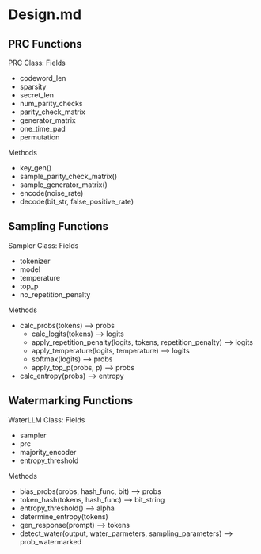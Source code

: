 # Design.md
## PRC Functions
PRC Class: 
Fields
 - codeword_len
 - sparsity
 - secret_len
 - num_parity_checks
 - parity_check_matrix
 - generator_matrix
 - one_time_pad
 - permutation
 
Methods
 - key_gen()
 - sample_parity_check_matrix()
 - sample_generator_matrix()
 - encode(noise_rate)
 - decode(bit_str, false_positive_rate)

## Sampling Functions
Sampler Class: 
Fields
 - tokenizer
 - model
 - temperature
 - top_p
 - no_repetition_penalty
 
Methods
 - calc_probs(tokens) --> probs
   - calc_logits(tokens) --> logits
   - apply_repetition_penalty(logits, tokens, repetition_penalty) --> logits
   - apply_temperature(logits, temperature) --> logits
   - softmax(logits) --> probs
   - apply_top_p(probs, p) --> probs
 - calc_entropy(probs) --> entropy

## Watermarking Functions
WaterLLM Class: 
Fields
 - sampler
 - prc
 - majority_encoder
 - entropy_threshold

Methods
 - bias_probs(probs, hash_func, bit) --> probs
 - token_hash(tokens, hash_func) --> bit_string
 - entropy_threshold() --> alpha
 - determine_entropy(tokens)
 - gen_response(prompt) --> tokens 
 - detect_water(output, water_parmeters, sampling_parameters) --> prob_watermarked







